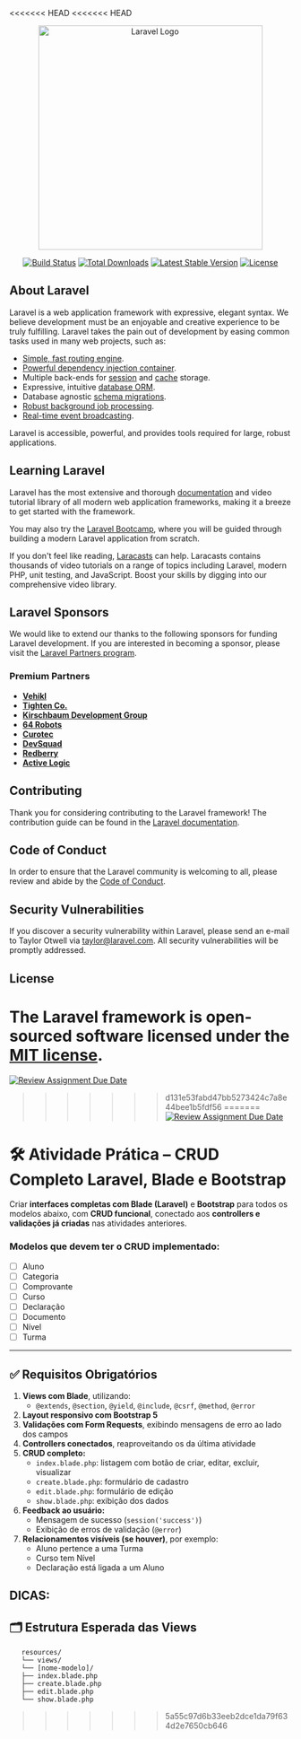 <<<<<<< HEAD
<<<<<<< HEAD
<p align="center"><a href="https://laravel.com" target="_blank"><img src="https://raw.githubusercontent.com/laravel/art/master/logo-lockup/5%20SVG/2%20CMYK/1%20Full%20Color/laravel-logolockup-cmyk-red.svg" width="400" alt="Laravel Logo"></a></p>

<p align="center">
<a href="https://github.com/laravel/framework/actions"><img src="https://github.com/laravel/framework/workflows/tests/badge.svg" alt="Build Status"></a>
<a href="https://packagist.org/packages/laravel/framework"><img src="https://img.shields.io/packagist/dt/laravel/framework" alt="Total Downloads"></a>
<a href="https://packagist.org/packages/laravel/framework"><img src="https://img.shields.io/packagist/v/laravel/framework" alt="Latest Stable Version"></a>
<a href="https://packagist.org/packages/laravel/framework"><img src="https://img.shields.io/packagist/l/laravel/framework" alt="License"></a>
</p>

## About Laravel

Laravel is a web application framework with expressive, elegant syntax. We believe development must be an enjoyable and creative experience to be truly fulfilling. Laravel takes the pain out of development by easing common tasks used in many web projects, such as:

- [Simple, fast routing engine](https://laravel.com/docs/routing).
- [Powerful dependency injection container](https://laravel.com/docs/container).
- Multiple back-ends for [session](https://laravel.com/docs/session) and [cache](https://laravel.com/docs/cache) storage.
- Expressive, intuitive [database ORM](https://laravel.com/docs/eloquent).
- Database agnostic [schema migrations](https://laravel.com/docs/migrations).
- [Robust background job processing](https://laravel.com/docs/queues).
- [Real-time event broadcasting](https://laravel.com/docs/broadcasting).

Laravel is accessible, powerful, and provides tools required for large, robust applications.

## Learning Laravel

Laravel has the most extensive and thorough [documentation](https://laravel.com/docs) and video tutorial library of all modern web application frameworks, making it a breeze to get started with the framework.

You may also try the [Laravel Bootcamp](https://bootcamp.laravel.com), where you will be guided through building a modern Laravel application from scratch.

If you don't feel like reading, [Laracasts](https://laracasts.com) can help. Laracasts contains thousands of video tutorials on a range of topics including Laravel, modern PHP, unit testing, and JavaScript. Boost your skills by digging into our comprehensive video library.

## Laravel Sponsors

We would like to extend our thanks to the following sponsors for funding Laravel development. If you are interested in becoming a sponsor, please visit the [Laravel Partners program](https://partners.laravel.com).

### Premium Partners

- **[Vehikl](https://vehikl.com/)**
- **[Tighten Co.](https://tighten.co)**
- **[Kirschbaum Development Group](https://kirschbaumdevelopment.com)**
- **[64 Robots](https://64robots.com)**
- **[Curotec](https://www.curotec.com/services/technologies/laravel/)**
- **[DevSquad](https://devsquad.com/hire-laravel-developers)**
- **[Redberry](https://redberry.international/laravel-development/)**
- **[Active Logic](https://activelogic.com)**

## Contributing

Thank you for considering contributing to the Laravel framework! The contribution guide can be found in the [Laravel documentation](https://laravel.com/docs/contributions).

## Code of Conduct

In order to ensure that the Laravel community is welcoming to all, please review and abide by the [Code of Conduct](https://laravel.com/docs/contributions#code-of-conduct).

## Security Vulnerabilities

If you discover a security vulnerability within Laravel, please send an e-mail to Taylor Otwell via [taylor@laravel.com](mailto:taylor@laravel.com). All security vulnerabilities will be promptly addressed.

## License

The Laravel framework is open-sourced software licensed under the [MIT license](https://opensource.org/licenses/MIT).
=======
[![Review Assignment Due Date](https://classroom.github.com/assets/deadline-readme-button-22041afd0340ce965d47ae6ef1cefeee28c7c493a6346c4f15d667ab976d596c.svg)](https://classroom.github.com/a/hA5rNZQT)
>>>>>>> d131e53fabd47bb5273424c7a8e44bee1b5fdf56
=======
[![Review Assignment Due Date](https://classroom.github.com/assets/deadline-readme-button-22041afd0340ce965d47ae6ef1cefeee28c7c493a6346c4f15d667ab976d596c.svg)](https://classroom.github.com/a/tv4lKYZS)
# 🛠️ Atividade Prática – CRUD Completo Laravel, Blade e Bootstrap


Criar **interfaces completas com Blade (Laravel)** e **Bootstrap** para todos os modelos abaixo, com **CRUD funcional**, conectado aos **controllers e validações já criadas** nas atividades anteriores.

### Modelos que devem ter o CRUD implementado:

- [ ] Aluno  
- [ ] Categoria  
- [ ] Comprovante  
- [ ] Curso  
- [ ] Declaração  
- [ ] Documento  
- [ ] Nível  
- [ ] Turma  

---

## ✅ Requisitos Obrigatórios

1. **Views com Blade**, utilizando:
   - `@extends`, `@section`, `@yield`, `@include`, `@csrf`, `@method`, `@error`
2. **Layout responsivo com Bootstrap 5**
3. **Validações com Form Requests**, exibindo mensagens de erro ao lado dos campos
4. **Controllers conectados**, reaproveitando os da última atividade
5. **CRUD completo:**
   - `index.blade.php`: listagem com botão de criar, editar, excluir, visualizar
   - `create.blade.php`: formulário de cadastro
   - `edit.blade.php`: formulário de edição
   - `show.blade.php`: exibição dos dados
6. **Feedback ao usuário:**
   - Mensagem de sucesso (`session('success')`)
   - Exibição de erros de validação (`@error`)
7. **Relacionamentos visíveis (se houver)**, por exemplo:
   - Aluno pertence a uma Turma
   - Curso tem Nível
   - Declaração está ligada a um Aluno

## DICAS:
## 🗂️ Estrutura Esperada das Views
```
   resources/
   └── views/
   └── [nome-modelo]/
   ├── index.blade.php
   ├── create.blade.php
   ├── edit.blade.php
   └── show.blade.php
```
>>>>>>> 5a55c97d6b33eeb2dce1da79f634d2e7650cb646

